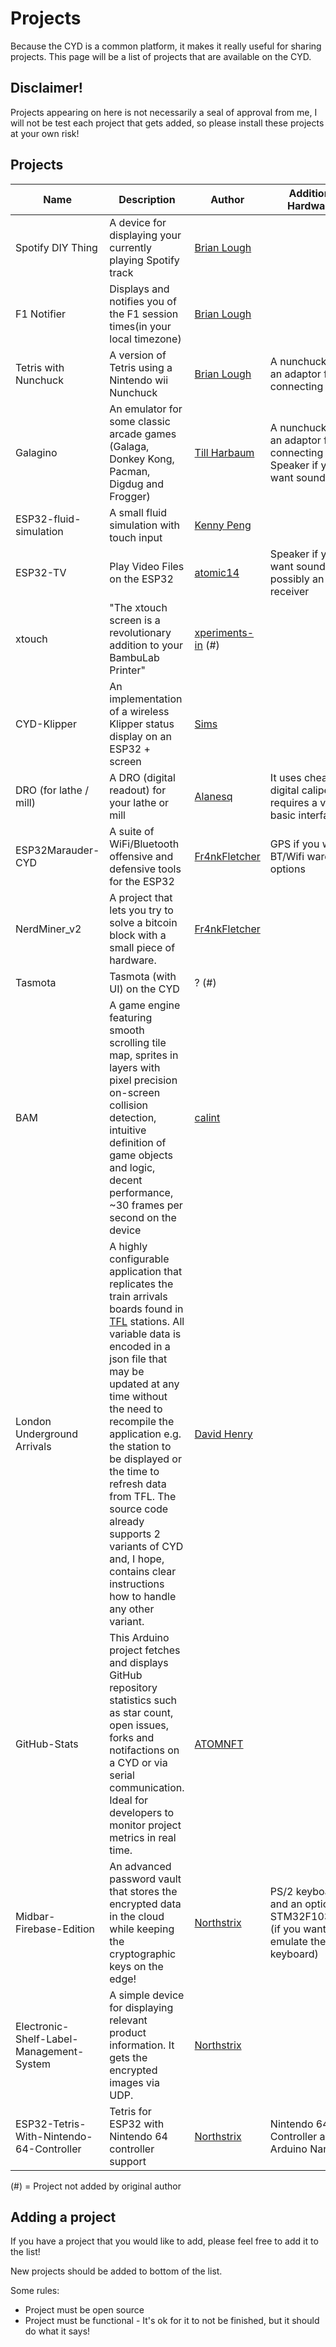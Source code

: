 # Projects

Because the CYD is a common platform, it makes it really useful for sharing projects. This page will be a list of projects that are available on the CYD.

## Disclaimer!

Projects appearing on here is not necessarily a seal of approval from me, I will not be test each project that gets added, so please install these projects at your own risk!

## Projects

| Name                   | Description                                                                                 | Author                                                 | Additional Hardware?                                                   | Project Page                                                       | WebFlash                                                                 |
| ---------------------- | ------------------------------------------------------------------------------------------- | ------------------------------------------------------ | ---------------------------------------------------------------------- | ------------------------------------------------------------------ | ------------------------------------------------------------------------ |
| Spotify DIY Thing      | A device for displaying your currently playing Spotify track                                | [Brian Lough](https://github.com/witnessmenow)         |                                                                        | [Github](https://github.com/witnessmenow/Spotify-Diy-Thing)        | [WebFlash](https://witnessmenow.github.io/Spotify-Diy-Thing/)   |
| F1 Notifier            | Displays and notifies you of the F1 session times(in your local timezone)                   | [Brian Lough](https://github.com/witnessmenow)         |                                                                        | [Github](https://github.com/witnessmenow/F1-Arduino-Notifications) | [WebFlash](https://witnessmenow.github.io/F1-Arduino-Notifications/)     |
| Tetris with Nunchuck   | A version of Tetris using a Nintendo wii Nunchuck                                           | [Brian Lough](https://github.com/witnessmenow)         | A nunchuck and an adaptor for connecting it                            | [Code](/Examples/Projects/TetrisWithNunchuck)                      |                                                                          |
| Galagino               | An emulator for some classic arcade games (Galaga, Donkey Kong, Pacman, Digdug and Frogger) | [Till Harbaum](https://github.com/harbaum)             | A nunchuck and an adaptor for connecting it. Speaker if you want sound | [Github](https://github.com/harbaum/galagino)                      |                                                                          |
| ESP32-fluid-simulation | A small fluid simulation with touch input                                                   | [Kenny Peng](https://github.com/colonelwatch)          |                                                                        | [Github](https://github.com/colonelwatch/ESP32-fluid-simulation)   |                                                                          |
| ESP32-TV               | Play Video Files on the ESP32                                                               | [atomic14](https://github.com/atomic14)                | Speaker if you want sound and possibly an IR receiver                  | [Github](https://github.com/atomic14/esp32-tv)                     |                                                                          |
| xtouch                 | "The xtouch screen is a revolutionary addition to your BambuLab Printer"                    | [xperiments-in](https://github.com/xperiments-in) (\#) |                                                                        | [Github](https://github.com/xperiments-in/xtouch)                  | [Webflash](https://github.com/xperiments-in/xtouch#online-web-installer) |
| CYD-Klipper            | An implementation of a wireless Klipper status display on an ESP32 + screen                 | [Sims](https://github.com/suchmememanyskill)           |                                                                        | [Github](https://github.com/suchmememanyskill/CYD-Klipper)         | [Webflash](https://suchmememanyskill.github.io/CYD-Klipper/)             |
| DRO (for lathe / mill) | A DRO (digital readout) for your lathe or mill                                              | [Alanesq](https://github.com/alanesq)                  | It uses cheap digital caliper, requires a very basic interface         | [Github](https://github.com/alanesq/DRO)                           |                                                                          |
| ESP32Marauder-CYD      | A suite of WiFi/Bluetooth offensive and defensive tools for the ESP32                       | [Fr4nkFletcher](https://github.com/Fr4nkFletcher)      | GPS if you want BT/Wifi wardriving options                             | [Github](https://github.com/Fr4nkFletcher/ESP32-Marauder-Cheap-Yellow-Display)         | [Webflash](https://fr4nkfletcher.github.io/Adafruit_WebSerial_ESPTool/)             |
| NerdMiner_v2           | A project that lets you try to solve a bitcoin block with a small piece of hardware.        | [Fr4nkFletcher](https://github.com/Fr4nkFletcher)      |                                                                        | [Github](https://github.com/Fr4nkFletcher/NerdMiner_v2-Cheap-Yellow-Display)         | [Webflash](https://fr4nkfletcher.github.io/NerdMiner_v2-Cheap-Yellow-Display/flash.html)             |
| Tasmota                | Tasmota (with UI) on the CYD                                                                | ? (\#)                                                 |                                                                        | [Templates](https://templates.blakadder.com/sunton_ESP32-2432S028.html) | [Webflash](https://tasmota.github.io/install/)                      |
| BAM | A game engine featuring smooth scrolling tile map, sprites in layers with pixel precision on-screen collision detection, intuitive definition of game objects and logic, decent performance, ~30 frames per second on the device | [calint](https://github.com/calint) | | [Github](https://github.com/calint/bam) | |
|London Underground Arrivals| A highly configurable application that replicates the train arrivals boards found in [TFL](https://tfl.gov.uk/) stations. All variable data is encoded in a json file that may be updated at any time without the need to recompile the application e.g. the station to be displayed or the time to refresh data from TFL. The source code already supports 2 variants of CYD and, I hope, contains clear instructions how to handle any other variant.| [David Henry](https://github.com/mgaman) | | [Github](https://github.com/mgaman/TFL-tube-arrivals-board-ESP32-TFT-Arduino) |
|GitHub-Stats| This Arduino project fetches and displays GitHub repository statistics such as star count, open issues, forks and notifactions on a CYD or via serial communication. Ideal for developers to monitor project metrics in real time.| [ATOMNFT](https://github.com/ATOMNFT) | | [Github](https://github.com/ATOMNFT/ESP32-CYD-Projects/tree/main/GitHub-Stats) | |
| Midbar-Firebase-Edition | An advanced password vault that stores the encrypted data in the cloud while keeping the cryptographic keys on the edge! | [Northstrix](https://github.com/Northstrix) | PS/2 keyboard and an optional STM32F103C8T6 (if you want it to emulate the USB keyboard)  | [Github](https://github.com/Northstrix/Midbar-Firebase-Edition)
| Electronic-Shelf-Label-Management-System | A simple device for displaying relevant product information. It gets the encrypted images via UDP. | [Northstrix](https://github.com/Northstrix)|                                                           | [Github](https://github.com/Northstrix/Electronic-Shelf-Label-Management-System)
| ESP32-Tetris-With-Nintendo-64-Controller | Tetris for ESP32 with Nintendo 64 controller support                      | [Northstrix](https://github.com/Northstrix) | Nintendo 64 Controller and Arduino Nano                                           | [Github](https://github.com/Northstrix/ESP32-Tetris-With-Nintendo-64-Controller)

(\#) = Project not added by original author

## Adding a project

If you have a project that you would like to add, please feel free to add it to the list!

New projects should be added to bottom of the list.

Some rules:

- Project must be open source
- Project must be functional - It's ok for it to not be finished, but it should do what it says!
